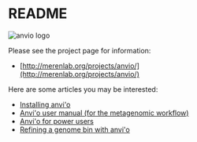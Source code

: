 # README

![anvio logo](http://merenlab.org/images/anvio-logo.png)

Please see the project page for information: 

* [http://merenlab.org/projects/anvio/](http://merenlab.org/projects/anvio/)

Here are some articles you may be interested:

* [Installing anvi'o](http://merenlab.org/2015/05/01/installation/)
* [Anvi'o user manual (for the metagenomic workflow)](http://merenlab.org/2015/05/02/anvio-tutorial/)
* [Anvi'o for power users](http://merenlab.org/2015/05/02/other-examples/)
* [Refining a genome bin with anvi'o](http://merenlab.org/2015/05/11/anvi-refine/)
